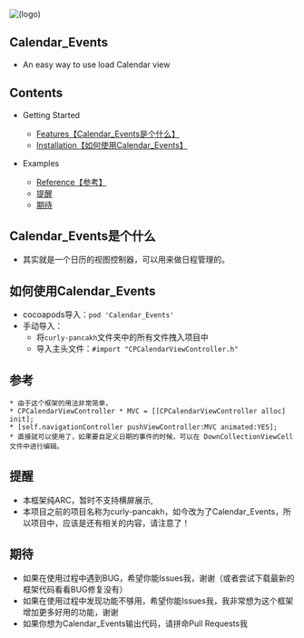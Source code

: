 ![(logo)](http://a1.qpic.cn/psb?/V14KCrca0Bom6u/eZ7E9uvIqmpK6mHm9eRs2mmKSOz*HHlZ7Dh9yoFisj4!/b/dHEBAAAAAAAA&bo=gACAAAAAAAADByI!&rf=viewer_4)
## Calendar_Events
* An easy way to use load Calendar view

## Contents
* Getting Started
    * [Features【Calendar_Events是个什么】](#Calendar_Events是个什么)
    * [Installation【如何使用Calendar_Events】](#如何使用Calendar_Events)


* Examples
   * [Reference【参考】](#参考)
   *  [提醒](#提醒)
   * [期待](#期待)


## <a id="Calendar_Events是个什么"></a>Calendar_Events是个什么
* 其实就是一个日历的视图控制器，可以用来做日程管理的。

## <a id="如何使用Calendar_Events"></a>如何使用Calendar_Events
* cocoapods导入：`pod 'Calendar_Events'`
* 手动导入：
    * 将`curly-pancakh`文件夹中的所有文件拽入项目中
    * 导入主头文件：`#import "CPCalendarViewController.h"`

## <a id="参考"></a>参考
```objc
* 由于这个框架的用法非常简单，
* CPCalendarViewController * MVC = [[CPCalendarViewController alloc] init];
* [self.navigationController pushViewController:MVC animated:YES];
* 直接就可以使用了，如果要自定义日期的事件的时候，可以在 DownCollectionViewCell 文件中进行编辑。
```


## <a id="提醒"></a>提醒
* 本框架纯ARC，暂时不支持横屏展示,
* 本项目之前的项目名称为curly-pancakh，如今改为了Calendar_Events，所以项目中，应该是还有相关的内容，请注意了！

## <a id="期待"></a>期待
* 如果在使用过程中遇到BUG，希望你能Issues我，谢谢（或者尝试下载最新的框架代码看看BUG修复没有）
* 如果在使用过程中发现功能不够用，希望你能Issues我，我非常想为这个框架增加更多好用的功能，谢谢
* 如果你想为Calendar_Events输出代码，请拼命Pull Requests我

